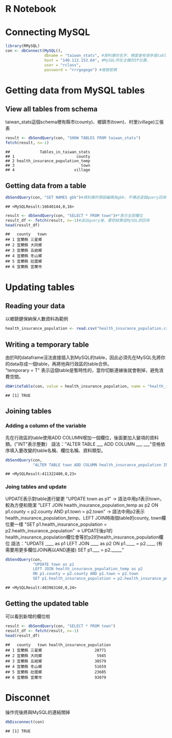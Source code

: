 R Notebook
================

Connecting MySQL
================

``` r
library(RMySQL)
con <- dbConnect(MySQL(), 
                 dbname = "taiwan_stats", #資料庫的名字，裡面會有很多張table。在MySQL叫"schema"
                 host = "140.112.153.64", #MySQL所在主機的IP位置。
                 user = "rclass",
                 password = "rrrgogogo") #帳號密碼
```

Getting data from MySQL tables
==============================

View all tables from schema
---------------------------

taiwan\_stats這個schema裡有縣市(county)、鄉鎮市(town)、村里(village)三張表

``` r
result <- dbSendQuery(con, "SHOW TABLES FROM taiwan_stats")
fetch(result, n=-1)
```

    ##             Tables_in_taiwan_stats
    ## 1                           county
    ## 2 health_insurance_population_temp
    ## 3                             town
    ## 4                          village

Getting data from a table
-------------------------

``` r
dbSendQuery(con, "SET NAMES gbk")#資料庫的預設編碼為gbk，不傳送這個query回來會是亂碼
```

    ## <MySQLResult:16646144,0,16>

``` r
result <- dbSendQuery(con, "SELECT * FROM town")#*表示全部欄位
result_df <- fetch(result, n=-1)#送出query後，要把結果從MySQL抓回來
head(result_df) 
```

    ##   county   town
    ## 1 宜蘭縣 三星鄉
    ## 2 宜蘭縣 大同鄉
    ## 3 宜蘭縣 五結鄉
    ## 4 宜蘭縣 冬山鄉
    ## 5 宜蘭縣 壯圍鄉
    ## 6 宜蘭縣 宜蘭市

Updating tables
===============

Reading your data
-----------------

以鄉鎮健保納保人數資料為範例

``` r
health_insurance_population <- read.csv("health_insurance_population.csv", fileEncoding = "utf-8")
```

Writing a temporary table
-------------------------

由於R的dataframe沒法直接插入到MySQL的table，因此必須先在MySQL先將你的data存成一個table，再將他與行政區的table合併。  
"temporary = T" 表示這個table是暫時性的，當你切斷連線後就會刪掉，避免浪費空間。

``` r
dbWriteTable(con, value = health_insurance_population, name = "health_insurance_population_temp", row.names=F, overwrite = T, temporary = T)
```

    ## [1] TRUE

Joining tables
--------------

### Adding a column of the variable

先在行政區的table使用ADD COLUMN增加一個欄位，後面要加入變項的資料類。("INT"表示整數）
語法："ALTER TABLE \_\_\_ ADD COLUMN \_\_\_ \_\_\_"空格依序填入要改變的table名稱、欄位名稱、資料類型。

``` r
dbSendQuery(con,
            "ALTER TABLE town ADD COLUMN health_insurance_population INT")
```

    ## <MySQLResult:411322480,0,23>

### Joing tables and update

UPDATE表示對table進行變更
"UPDATE town as p1"
-&gt; 語法中用p1表示town，較為方便和簡潔
"LEFT JOIN health\_insurance\_population\_temp as p2
ON p1.county = p2.county AND p1.town = p2.town"
-&gt; 語法中用p2表示health\_insurance\_population\_temp、LEFT JOIN時兩個table的county, town欄位要一樣
"SET p1.health\_insurance\_population = p2.health\_insurance\_population"
-&gt; UPDATE後p1的health\_insurance\_population欄位會等於p2的health\_insurance\_population欄位
語法："UPDATE \_\_\_\_ as p1
LEFT JOIN \_\_\_\_ as p2
ON p1.\_\_\_\_ = p2.\_\_\_\_ (有需要用更多欄位JOIN再以AND連接)
SET p1.\_\_\_ = p2.\_\_\_\_\_"

``` r
dbSendQuery(con,
            "UPDATE town as p1 
            LEFT JOIN health_insurance_population_temp as p2 
            ON p1.county = p2.county AND p1.town = p2.town
            SET p1.health_insurance_population = p2.health_insurance_population")
```

    ## <MySQLResult:403963160,0,24>

Getting the updated table
-------------------------

可以看到新增的欄位啦

``` r
result <- dbSendQuery(con, "SELECT * FROM town")
result_df <- fetch(result, n=-1)
head(result_df)
```

    ##   county   town health_insurance_population
    ## 1 宜蘭縣 三星鄉                       20771
    ## 2 宜蘭縣 大同鄉                        5945
    ## 3 宜蘭縣 五結鄉                       38579
    ## 4 宜蘭縣 冬山鄉                       51659
    ## 5 宜蘭縣 壯圍鄉                       23685
    ## 6 宜蘭縣 宜蘭市                       93079

Disconnet
=========

操作完後將與MySQL的連結關掉

``` r
dbDisconnect(con)
```

    ## [1] TRUE
